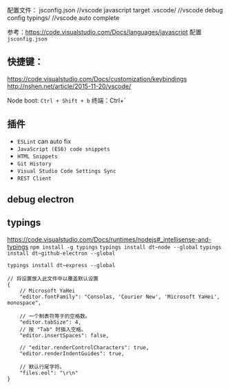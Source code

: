 配置文件：
jsconfig.json   //vscode javascript target
.vscode/        //vscode debug config
typings/        //vscode auto complete




参考：https://code.visualstudio.com/Docs/languages/javascript
配置 `jsconfig.json`


## 快捷键：
https://code.visualstudio.com/Docs/customization/keybindings
http://nshen.net/article/2015-11-20/vscode/

Node boot: `Ctrl + Shift + b`
终端：Ctrl+`


## 插件
- `ESLint` can auto fix
- `JavaScript (ES6) code snippets`
- `HTML Snippets`
- `Git History`
- `Visual Studio Code Settings Sync`
- `REST Client`



## debug electron

## typings
https://code.visualstudio.com/Docs/runtimes/nodejs#_intellisense-and-typings
`npm install -g typings`
`typings install dt~node --global`
`typings install dt~github-electron --global`

`typings install dt~express --global`


```
// 将设置放入此文件中以覆盖默认设置
{
    // Microsoft YaHei
    "editor.fontFamily": "Consolas, 'Courier New', 'Microsoft YaHei', monospace",

    // 一个制表符等于的空格数。
    "editor.tabSize": 4,
    // 按 "Tab" 时插入空格。
    "editor.insertSpaces": false,
    
    // "editor.renderControlCharacters": true,
    "editor.renderIndentGuides": true,

    // 默认行尾字符。
    "files.eol": "\r\n"
}
```